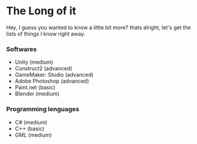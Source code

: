 # The Long of it

Hey, I guess you wanted to know a little bit more? thats alright, let's get the lists of things I know right away.

### Softwares
* Unity (medium)
* Construct2 (advanced)
* GameMaker: Studio (advanced)
* Adobe Photoshop (advanced)
* Paint.net (basic)
* Blender (medium)

### Programming lenguages
* C# (medium)
* C++ (basic)
* GML (medium)


